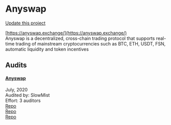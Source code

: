 
# Anyswap

[Update this project](https://github.com/ConsenSys/blockchainSecurityDB/edit/master/projects/anyswap.json)
  
[https://anyswap.exchange/](https://anyswap.exchange/)<br>
Anyswap is a decentralized, cross-chain trading protocol that supports real-time trading of mainstream cryptocurrencies such as BTC, ETH, USDT, FSN, automatic liquidity and token incentives


## Audits



#### [Anyswap](https://github.com/anyswap/Anyswap-Audit/tree/master/SlowMist)

July, 2020<br>
Audited by: SlowMist<br>Effort: 3 auditors<br>
[Repo](https://github.com/anyswap/anyswap-exchange)<br>[Repo](https://github.com/anyswap/ANYToken-locked)<br>[Repo](https://github.com/anyswap/anyswap-token)<br>
      

  



